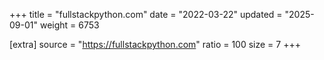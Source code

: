 +++
title = "fullstackpython.com"
date = "2022-03-22"
updated = "2025-09-01"
weight = 6753

[extra]
source = "https://fullstackpython.com"
ratio = 100
size = 7
+++
